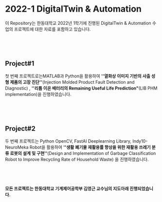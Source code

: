 # 2022-1 DigitalTwin & Automation
이 Repository는 한동대학교 2022년 1학기에 진행된 DigitalTwin & Automation 수업의 프로젝트에 대한 자료를 포함하고 있습니다.

​	

​	

## Project#1

첫 번째 프로젝트로는MATLAB과 Python을 활용하여 **''열화상 이미지 기반의 사출 성형 제품의 고장 진단''**(Injection Molded Product Fault Detection and Diagnostic) , **''리튬 이온 배터리의 Remaining Useful Life Prediction"**(LIB PHM implementation)을 진행하였습니다. 

​	

​	

## Project#2

두 번째 프로젝트는 Python OpenCV, FastAI Deeplearning Library, Indy10-NeuroMeka Robot을 활용하여 **''생활 폐기물 재활용률 향상을 위한 재활용 쓰레기 분류 로봇의 설계 및 구현''**(Design and Implementation of Garbage Classification Robot to Improve Recycling Rate of Household Waste) 을 진행하였습니다.

​	

​	

**모든 프로젝트는 한동대학교 기계제어공학부 김영근 교수님의 지도아래 진행되었습니다.**
